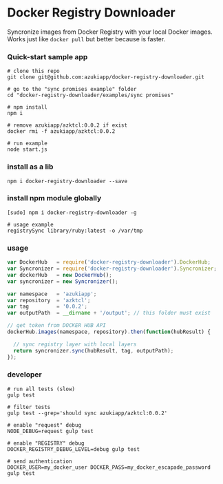 Docker Registry Downloader
==========================

Syncronize images from Docker Registry with your local Docker images.
Works just like `docker pull` but better because is faster.

### Quick-start sample app
```shell
# clone this repo
git clone git@github.com:azukiapp/docker-registry-downloader.git

# go to the "sync promises example" folder
cd "docker-registry-downloader/examples/sync promises"

# npm install
npm i

# remove azukiapp/azktcl:0.0.2 if exist
docker rmi -f azukiapp/azktcl:0.0.2

# run example
node start.js
```

### install as a lib
```shell
npm i docker-registry-downloader --save
```

### install npm module globally
```shell
[sudo] npm i docker-registry-downloader -g

# usage example
registrySync library/ruby:latest -o /var/tmp
```

### usage
```javascript
var DockerHub   = require('docker-registry-downloader').DockerHub;
var Syncronizer = require('docker-registry-downloader').Syncronizer;
var dockerHub   = new DockerHub();
var syncronizer = new Syncronizer();

var namespace   = 'azukiapp';
var repository  = 'azktcl';
var tag         = '0.0.2';
var outputPath  = __dirname + '/output'; // this folder must exist

// get token from DOCKER HUB API
dockerHub.images(namespace, repository).then(function(hubResult) {

  // sync registry layer with local layers
  return syncronizer.sync(hubResult, tag, outputPath);
});
```


### developer

```shell
# run all tests (slow)
gulp test

# filter tests
gulp test --grep='should sync azukiapp/azktcl:0.0.2'

# enable "request" debug
NODE_DEBUG=request gulp test

# enable "REGISTRY" debug
DOCKER_REGISTRY_DEBUG_LEVEL=debug gulp test

# send authentication
DOCKER_USER=my_docker_user DOCKER_PASS=my_docker_escapade_password gulp test
```


